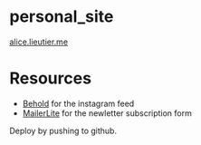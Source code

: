 # personal_site

[alice.lieutier.me](http://alice.lieutier.me)

# Resources

* [Behold](https://behold.so/) for the instagram feed
* [MailerLite](https://www.mailerlite.com/) for the newletter subscription form


Deploy by pushing to github.
